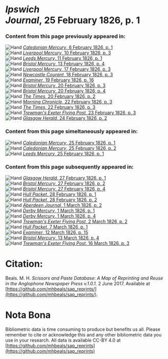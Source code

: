 # *Ipswich Journal*, 25 February 1826, p. 1  
  
### Content from this page previously appeared in:  
![Hand](http://scissorsandpaste.net/wp-content/uploads/2017/06/smallhandpointer.png) [*Caledonian Mercury*, 6 February 1826, p. 1](https://mhbeals.github.io/sap_html/Caledonian-Mercury/Caledonian-Mercury-6-February-1826-p-1)  
![Hand](http://scissorsandpaste.net/wp-content/uploads/2017/06/smallhandpointer.png) [*Liverpool Mercury*, 10 February 1826, p. 3](https://mhbeals.github.io/sap_html/Liverpool-Mercury/Liverpool-Mercury-10-February-1826-p-3)  
![Hand](http://scissorsandpaste.net/wp-content/uploads/2017/06/smallhandpointer.png) [*Leeds Mercury*, 11 February 1826, p. 1](https://mhbeals.github.io/sap_html/Leeds-Mercury/Leeds-Mercury-11-February-1826-p-1)  
![Hand](http://scissorsandpaste.net/wp-content/uploads/2017/06/smallhandpointer.png) [*Bristol Mercury*, 13 February 1826, p. 4](https://mhbeals.github.io/sap_html/Bristol-Mercury/Bristol-Mercury-13-February-1826-p-4)  
![Hand](http://scissorsandpaste.net/wp-content/uploads/2017/06/smallhandpointer.png) [*Liverpool Mercury*, 17 February 1826, p. 3](https://mhbeals.github.io/sap_html/Liverpool-Mercury/Liverpool-Mercury-17-February-1826-p-3)  
![Hand](http://scissorsandpaste.net/wp-content/uploads/2017/06/smallhandpointer.png) [*Newcastle Courant*, 18 February 1826, p. 3](https://mhbeals.github.io/sap_html/Newcastle-Courant/Newcastle-Courant-18-February-1826-p-3)  
![Hand](http://scissorsandpaste.net/wp-content/uploads/2017/06/smallhandpointer.png) [*Examiner*, 19 February 1826, p. 16](https://mhbeals.github.io/sap_html/Examiner/Examiner-19-February-1826-p-16)  
![Hand](http://scissorsandpaste.net/wp-content/uploads/2017/06/smallhandpointer.png) [*Bristol Mercury*, 20 February 1826, p. 3](https://mhbeals.github.io/sap_html/Bristol-Mercury/Bristol-Mercury-20-February-1826-p-3)  
![Hand](http://scissorsandpaste.net/wp-content/uploads/2017/06/smallhandpointer.png) [*Bristol Mercury*, 20 February 1826, p. 4](https://mhbeals.github.io/sap_html/Bristol-Mercury/Bristol-Mercury-20-February-1826-p-4)  
![Hand](http://scissorsandpaste.net/wp-content/uploads/2017/06/smallhandpointer.png) [*The Times*, 20 February 1826, p. 2](https://mhbeals.github.io/sap_html/The-Times/The-Times-20-February-1826-p-2)  
![Hand](http://scissorsandpaste.net/wp-content/uploads/2017/06/smallhandpointer.png) [*Morning Chronicle*, 22 February 1826, p. 3](https://mhbeals.github.io/sap_html/Morning-Chronicle/Morning-Chronicle-22-February-1826-p-3)  
![Hand](http://scissorsandpaste.net/wp-content/uploads/2017/06/smallhandpointer.png) [*The Times*, 22 February 1826, p. 3](https://mhbeals.github.io/sap_html/The-Times/The-Times-22-February-1826-p-3)  
![Hand](http://scissorsandpaste.net/wp-content/uploads/2017/06/smallhandpointer.png) [*Trewman's Exeter Flying Post*, 23 February 1826, p. 3](https://mhbeals.github.io/sap_html/Trewman's-Exeter-Flying-Post/Trewman's-Exeter-Flying-Post-23-February-1826-p-3)  
![Hand](http://scissorsandpaste.net/wp-content/uploads/2017/06/smallhandpointer.png) [*Glasgow Herald*, 24 February 1826, p. 2](https://mhbeals.github.io/sap_html/Glasgow-Herald/Glasgow-Herald-24-February-1826-p-2)  
  
### Content from this page simeltaneously appeared in:  
![Hand](http://scissorsandpaste.net/wp-content/uploads/2017/06/smallhandpointer.png) [*Caledonian Mercury*, 25 February 1826, p. 1](https://mhbeals.github.io/sap_html/Caledonian-Mercury/Caledonian-Mercury-25-February-1826-p-1)  
![Hand](http://scissorsandpaste.net/wp-content/uploads/2017/06/smallhandpointer.png) [*Caledonian Mercury*, 25 February 1826, p. 2](https://mhbeals.github.io/sap_html/Caledonian-Mercury/Caledonian-Mercury-25-February-1826-p-2)  
![Hand](http://scissorsandpaste.net/wp-content/uploads/2017/06/smallhandpointer.png) [*Leeds Mercury*, 25 February 1826, p. 1](https://mhbeals.github.io/sap_html/Leeds-Mercury/Leeds-Mercury-25-February-1826-p-1)  
  
### Content from this page subsequently appeared in:  
![Hand](http://scissorsandpaste.net/wp-content/uploads/2017/06/smallhandpointer.png) [*Glasgow Herald*, 27 February 1826, p. 1](https://mhbeals.github.io/sap_html/Glasgow-Herald/Glasgow-Herald-27-February-1826-p-1)  
![Hand](http://scissorsandpaste.net/wp-content/uploads/2017/06/smallhandpointer.png) [*Bristol Mercury*, 27 February 1826, p. 2](https://mhbeals.github.io/sap_html/Bristol-Mercury/Bristol-Mercury-27-February-1826-p-2)  
![Hand](http://scissorsandpaste.net/wp-content/uploads/2017/06/smallhandpointer.png) [*Bristol Mercury*, 27 February 1826, p. 4](https://mhbeals.github.io/sap_html/Bristol-Mercury/Bristol-Mercury-27-February-1826-p-4)  
![Hand](http://scissorsandpaste.net/wp-content/uploads/2017/06/smallhandpointer.png) [*Hull Packet*, 28 February 1826, p. 1](https://mhbeals.github.io/sap_html/Hull-Packet/Hull-Packet-28-February-1826-p-1)  
![Hand](http://scissorsandpaste.net/wp-content/uploads/2017/06/smallhandpointer.png) [*Hull Packet*, 28 February 1826, p. 2](https://mhbeals.github.io/sap_html/Hull-Packet/Hull-Packet-28-February-1826-p-2)  
![Hand](http://scissorsandpaste.net/wp-content/uploads/2017/06/smallhandpointer.png) [*Aberdeen Journal*, 1 March 1826, p. 2](https://mhbeals.github.io/sap_html/Aberdeen-Journal/Aberdeen-Journal-1-March-1826-p-2)  
![Hand](http://scissorsandpaste.net/wp-content/uploads/2017/06/smallhandpointer.png) [*Derby Mercury*, 1 March 1826, p. 1](https://mhbeals.github.io/sap_html/Derby-Mercury/Derby-Mercury-1-March-1826-p-1)  
![Hand](http://scissorsandpaste.net/wp-content/uploads/2017/06/smallhandpointer.png) [*Derby Mercury*, 1 March 1826, p. 4](https://mhbeals.github.io/sap_html/Derby-Mercury/Derby-Mercury-1-March-1826-p-4)  
![Hand](http://scissorsandpaste.net/wp-content/uploads/2017/06/smallhandpointer.png) [*Trewman's Exeter Flying Post*, 2 March 1826, p. 2](https://mhbeals.github.io/sap_html/Trewman's-Exeter-Flying-Post/Trewman's-Exeter-Flying-Post-2-March-1826-p-2)  
![Hand](http://scissorsandpaste.net/wp-content/uploads/2017/06/smallhandpointer.png) [*Hull Packet*, 7 March 1826, p. 1](https://mhbeals.github.io/sap_html/Hull-Packet/Hull-Packet-7-March-1826-p-1)  
![Hand](http://scissorsandpaste.net/wp-content/uploads/2017/06/smallhandpointer.png) [*Examiner*, 12 March 1826, p. 15](https://mhbeals.github.io/sap_html/Examiner/Examiner-12-March-1826-p-15)  
![Hand](http://scissorsandpaste.net/wp-content/uploads/2017/06/smallhandpointer.png) [*Bristol Mercury*, 13 March 1826, p. 4](https://mhbeals.github.io/sap_html/Bristol-Mercury/Bristol-Mercury-13-March-1826-p-4)  
![Hand](http://scissorsandpaste.net/wp-content/uploads/2017/06/smallhandpointer.png) [*Trewman's Exeter Flying Post*, 16 March 1826, p. 3](https://mhbeals.github.io/sap_html/Trewman's-Exeter-Flying-Post/Trewman's-Exeter-Flying-Post-16-March-1826-p-3)  


# Citation: 

Beals. M. H. *Scissors and Paste Database: A Map of Reprinting and Reuse in the Anglophone Newspaper Press v.1.0.1.* 2 June 2017. Available at [https://github.com/mhbeals/sap_reprints/](https://github.com/mhbeals/sap_reprints/). 

# Nota Bona

Bibliometric data is time consuming to produce but benefits us all. Please remember to cite or acknowledge this and any other bibliometric data you use in your research. All data is available CC-BY 4.0 at [https://github.com/mhbeals/sap_reprints](https://github.com/mhbeals/sap_reprints)